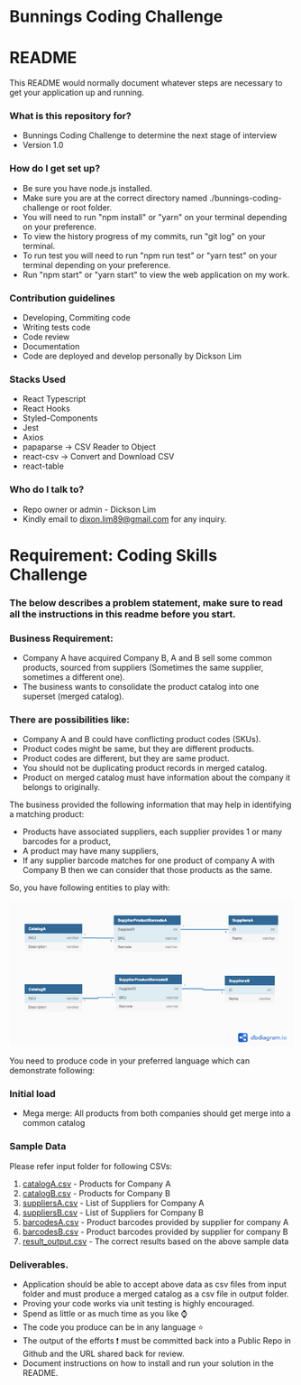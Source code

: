 # Bunnings Coding Challenge

# README

This README would normally document whatever steps are necessary to get your application up and running.

### What is this repository for?

- Bunnings Coding Challenge to determine the next stage of interview
- Version 1.0

### How do I get set up?

- Be sure you have node.js installed.
- Make sure you are at the correct directory named ./bunnings-coding-challenge or root folder.
- You will need to run "npm install" or "yarn" on your terminal depending on your preference.
- To view the history progress of my commits, run "git log" on your terminal.
- To run test you will need to run "npm run test" or "yarn test" on your terminal depending on your preference.
- Run "npm start" or "yarn start" to view the web application on my work.

### Contribution guidelines

- Developing, Commiting code
- Writing tests code
- Code review
- Documentation
- Code are deployed and develop personally by Dickson Lim

### Stacks Used

- React Typescript
- React Hooks
- Styled-Components
- Jest
- Axios
- papaparse -> CSV Reader to Object
- react-csv -> Convert and Download CSV
- react-table

### Who do I talk to?

- Repo owner or admin - Dickson Lim
- Kindly email to dixon.lim89@gmail.com for any inquiry.

# Requirement: Coding Skills Challenge

### The below describes a problem statement, make sure to read all the instructions in this readme before you start.

### Business Requirement:

- Company A have acquired Company B, A and B sell some common products, sourced from suppliers (Sometimes the same supplier, sometimes a different one).
- The business wants to consolidate the product catalog into one superset (merged catalog).

### There are possibilities like:

- Company A and B could have conflicting product codes (SKUs).
- Product codes might be same, but they are different products.
- Product codes are different, but they are same product.
- You should not be duplicating product records in merged catalog.
- Product on merged catalog must have information about the company it belongs to originally.

The business provided the following information that may help in identifying a matching product:

- Products have associated suppliers, each supplier provides 1 or many barcodes for a product,
- A product may have many suppliers,
- If any supplier barcode matches for one product of company A with Company B then we can consider that those products as the same.

So, you have following entities to play with:

<img src="./entity_diagram.png" width="800px" height="auto">

You need to produce code in your preferred language which can demonstrate following:

### Initial load

- Mega merge: All products from both companies should get merge into a common catalog

### Sample Data

Please refer input folder for following CSVs:

1. [catalogA.csv](input/catalogA.csv) - Products for Company A
1. [catalogB.csv](input/catalogB.csv) - Products for Company B
1. [suppliersA.csv](input/suppliersA.csv) - List of Suppliers for Company A
1. [suppliersB.csv](input/suppliersB.csv) - List of Suppliers for Company B
1. [barcodesA.csv](input/barcodesA.csv) - Product barcodes provided by supplier for company A
1. [barcodesB.csv](input/barcodesB.csv) - Product barcodes provided by supplier for company B
1. [result_output.csv](output/result_output.csv) - The correct results based on the above sample data

### Deliverables.

- Application should be able to accept above data as csv files from input folder and must produce a merged catalog as a csv file in output folder.
- Proving your code works via unit testing is highly encouraged.
- Spend as little or as much time as you like ⌚
- The code you produce can be in any language ⭐
- The output of the efforts ❗ must be committed back into a Public Repo in Github and the URL shared back for review.
- Document instructions on how to install and run your solution in the README.
